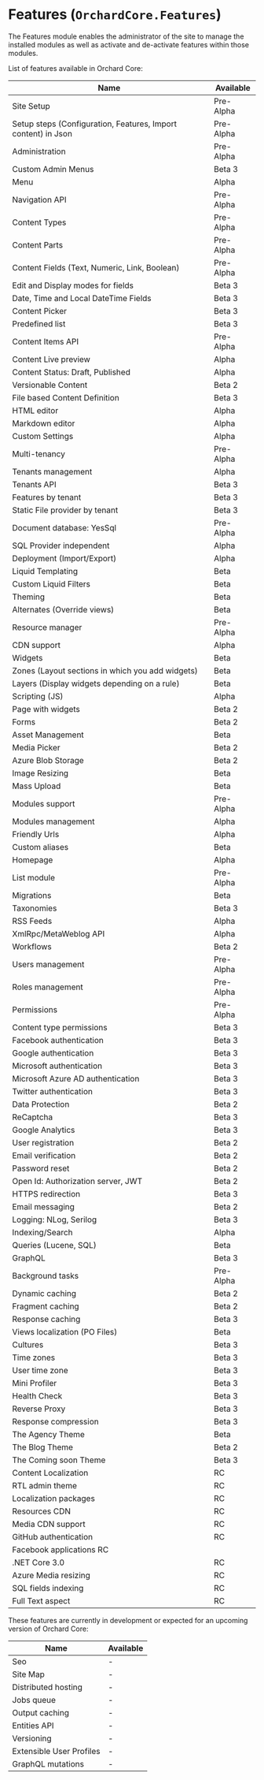 # Features (`OrchardCore.Features`)

The Features module enables the administrator of the site to manage the installed modules as well as activate and de-activate features within those modules.

List of features available in Orchard Core:

| Name | Available |
| ------ | ------------ |
| Site Setup | Pre-Alpha |
| Setup steps (Configuration, Features, Import content) in Json | Pre-Alpha |
| Administration | Pre-Alpha |
| Custom Admin Menus | Beta 3 |
| Menu | Alpha |
| Navigation API | Pre-Alpha |
| Content Types | Pre-Alpha |
| Content Parts  | Pre-Alpha |
| Content Fields (Text, Numeric, Link, Boolean) | Pre-Alpha |
| Edit and Display modes for fields | Beta 3 |
| Date, Time and Local DateTime Fields  | Beta 3 |
| Content Picker | Beta 3 |
| Predefined list | Beta 3 |
| Content Items API | Pre-Alpha |
| Content Live preview | Alpha |
| Content Status: Draft, Published | Alpha |
| Versionable Content | Beta 2 |
| File based Content Definition | Beta 3 |
| HTML editor | Alpha |
| Markdown editor | Alpha |
| Custom Settings | Alpha |
| Multi-tenancy | Pre-Alpha |
| Tenants management | Alpha |
| Tenants API | Beta 3 |
| Features by tenant | Beta 3 |
| Static File provider by tenant | Beta 3 |
| Document database: YesSql | Pre-Alpha |
| SQL Provider independent | Alpha |
| Deployment (Import/Export) | Alpha |
| Liquid Templating | Beta |
| Custom Liquid Filters | Beta |
| Theming | Beta |
| Alternates (Override views) | Beta |
| Resource manager | Pre-Alpha |
| CDN support | Alpha |
| Widgets | Beta |
| Zones (Layout sections in which you add widgets) | Beta |
| Layers (Display widgets depending on a rule) | Beta |
| Scripting (JS) | Alpha |
| Page with widgets | Beta 2 |
| Forms | Beta 2 |
| Asset Management | Beta |
| Media Picker | Beta 2 |
| Azure Blob Storage | Beta 2 |
| Image Resizing | Beta |
| Mass Upload | Beta |
| Modules support | Pre-Alpha |
| Modules management | Alpha |
| Friendly Urls | Alpha |
| Custom aliases | Beta |
| Homepage | Alpha |
| List module | Pre-Alpha |
| Migrations | Beta |
| Taxonomies | Beta 3 |
| RSS Feeds | Alpha |
| XmlRpc/MetaWeblog API | Alpha |
| Workflows | Beta 2 |
| Users management | Pre-Alpha |
| Roles management | Pre-Alpha |
| Permissions | Pre-Alpha |
| Content type permissions | Beta 3 |
| Facebook authentication | Beta 3 |
| Google authentication | Beta 3 |
| Microsoft authentication | Beta 3 |
| Microsoft Azure AD authentication | Beta 3 |
| Twitter authentication | Beta 3 |
| Data Protection | Beta 2 |
| ReCaptcha | Beta 3 |
| Google Analytics | Beta 3 |
| User registration | Beta 2 |
| Email verification | Beta 2 |
| Password reset | Beta 2 |
| Open Id: Authorization server, JWT | Beta 2 |
| HTTPS redirection | Beta 3 |
| Email messaging | Beta 2 |
| Logging: NLog, Serilog | Beta 3 |
| Indexing/Search | Alpha |
| Queries (Lucene, SQL) | Beta |
| GraphQL | Beta 3 |
| Background tasks | Pre-Alpha |
| Dynamic caching | Beta 2 |
| Fragment caching | Beta 2 |
| Response caching | Beta 3 |
| Views localization (PO Files) | Beta |
| Cultures | Beta 3 |
| Time zones | Beta 3 |
| User time zone | Beta 3 |
| Mini Profiler | Beta 3 |
| Health Check | Beta 3 |
| Reverse Proxy | Beta 3 |
| Response compression | Beta 3 |
| The Agency Theme | Beta |
| The Blog Theme | Beta 2 |
| The Coming soon Theme | Beta 3 |
| Content Localization | RC |
| RTL admin theme | RC |
| Localization packages | RC |
| Resources CDN | RC |
| Media CDN support | RC |
| GitHub authentication| RC |
| Facebook applications RC |
| .NET Core 3.0 | RC |
| Azure Media resizing | RC |
| SQL fields indexing| RC |
| Full Text aspect| RC |

These features are currently in development or expected for an upcoming version of Orchard Core:

| Name | Available |
| ------ | ------------ |
| Seo | - |
| Site Map | - |
| Distributed hosting | - |
| Jobs queue | - |
| Output caching | - |
| Entities API | - |
| Versioning | - |
| Extensible User Profiles | - |
| GraphQL mutations | - |
